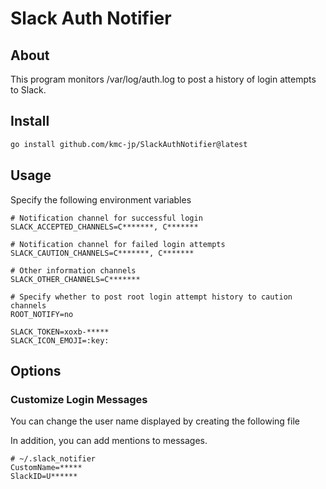 # Slack Auth Notifier

## About

This program monitors /var/log/auth.log to post a history of login attempts to Slack.

## Install

```sh
go install github.com/kmc-jp/SlackAuthNotifier@latest
```

## Usage

Specify the following environment variables

```
# Notification channel for successful login
SLACK_ACCEPTED_CHANNELS=C*******, C*******

# Notification channel for failed login attempts
SLACK_CAUTION_CHANNELS=C*******, C*******

# Other information channels
SLACK_OTHER_CHANNELS=C*******

# Specify whether to post root login attempt history to caution channels
ROOT_NOTIFY=no

SLACK_TOKEN=xoxb-*****
SLACK_ICON_EMOJI=:key:
```

## Options

### Customize Login Messages

You can change the user name displayed by creating the following file

In addition, you can add mentions to messages.

```
# ~/.slack_notifier
CustomName=*****
SlackID=U******
```
